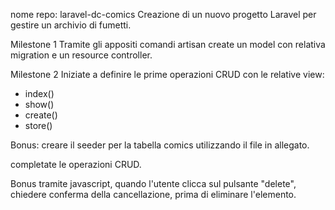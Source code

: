 nome repo: laravel-dc-comics
Creazione di un nuovo progetto Laravel per gestire un archivio di fumetti.

Milestone 1
Tramite gli appositi comandi artisan create un model con relativa migration e un resource controller.

Milestone 2
Iniziate a definire le prime operazioni CRUD con le relative view:
- index()
- show()
- create()
- store()

Bonus:
creare il seeder per la tabella comics utilizzando il file in allegato.

completate le operazioni CRUD.

Bonus
tramite javascript, quando l'utente clicca sul pulsante "delete", chiedere conferma della cancellazione, prima di eliminare l'elemento.